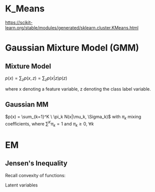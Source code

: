 # K_Means

https://scikit-learn.org/stable/modules/generated/sklearn.cluster.KMeans.html

# Gaussian Mixture Model (GMM)

## Mixture Model

$p(x) = \sum_z p(x, z) = \sum_z p(x|z)p(z)$

where x denoting a feature variable, z denoting the class label variable.

## Gaussian MM

$p(x) = \sum_{k=1}^K \ \pi_k N(x|\mu_k, \Sigma_k)$ with $\pi_k$ mixing coefficients, where $\sum^K \pi_k = 1$ and $\pi_k \geq 0, \ \forall k$

# EM

## Jensen's Inequality

Recall convexity of functions:

Latent variables
